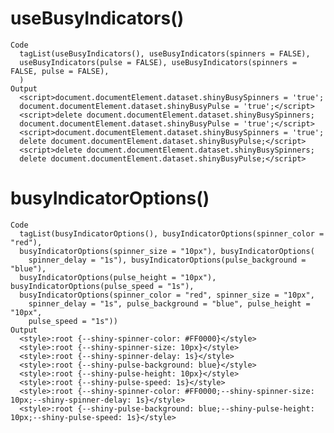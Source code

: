 # useBusyIndicators()

    Code
      tagList(useBusyIndicators(), useBusyIndicators(spinners = FALSE),
      useBusyIndicators(pulse = FALSE), useBusyIndicators(spinners = FALSE, pulse = FALSE),
      )
    Output
      <script>document.documentElement.dataset.shinyBusySpinners = 'true';
      document.documentElement.dataset.shinyBusyPulse = 'true';</script>
      <script>delete document.documentElement.dataset.shinyBusySpinners;
      document.documentElement.dataset.shinyBusyPulse = 'true';</script>
      <script>document.documentElement.dataset.shinyBusySpinners = 'true';
      delete document.documentElement.dataset.shinyBusyPulse;</script>
      <script>delete document.documentElement.dataset.shinyBusySpinners;
      delete document.documentElement.dataset.shinyBusyPulse;</script>

# busyIndicatorOptions()

    Code
      tagList(busyIndicatorOptions(), busyIndicatorOptions(spinner_color = "red"),
      busyIndicatorOptions(spinner_size = "10px"), busyIndicatorOptions(
        spinner_delay = "1s"), busyIndicatorOptions(pulse_background = "blue"),
      busyIndicatorOptions(pulse_height = "10px"), busyIndicatorOptions(pulse_speed = "1s"),
      busyIndicatorOptions(spinner_color = "red", spinner_size = "10px",
        spinner_delay = "1s", pulse_background = "blue", pulse_height = "10px",
        pulse_speed = "1s"))
    Output
      <style>:root {--shiny-spinner-color: #FF0000}</style>
      <style>:root {--shiny-spinner-size: 10px}</style>
      <style>:root {--shiny-spinner-delay: 1s}</style>
      <style>:root {--shiny-pulse-background: blue}</style>
      <style>:root {--shiny-pulse-height: 10px}</style>
      <style>:root {--shiny-pulse-speed: 1s}</style>
      <style>:root {--shiny-spinner-color: #FF0000;--shiny-spinner-size: 10px;--shiny-spinner-delay: 1s}</style>
      <style>:root {--shiny-pulse-background: blue;--shiny-pulse-height: 10px;--shiny-pulse-speed: 1s}</style>

